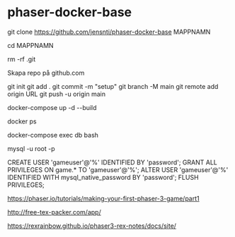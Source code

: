 # phaser-docker-base

git clone https://github.com/jensnti/phaser-docker-base MAPPNAMN

cd MAPPNAMN

rm -rf .git

Skapa repo på github.com

git init
git add .
git commit -m "setup"
git branch -M main
git remote add origin URL
git push -u origin main

docker-compose up -d --build

docker ps

docker-compose exec db bash

mysql -u root -p

CREATE USER 'gameuser'@'%' IDENTIFIED BY 'password';
GRANT ALL PRIVILEGES ON game.* TO 'gameuser'@'%';
ALTER USER 'gameuser'@'%' IDENTIFIED WITH mysql_native_password BY 'password';
FLUSH PRIVILEGES;

https://phaser.io/tutorials/making-your-first-phaser-3-game/part1

http://free-tex-packer.com/app/

https://rexrainbow.github.io/phaser3-rex-notes/docs/site/
